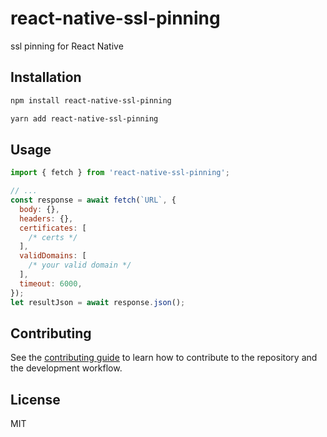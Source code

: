 # react-native-ssl-pinning

ssl pinning for React Native

## Installation

```sh
npm install react-native-ssl-pinning
```

```sh
yarn add react-native-ssl-pinning
```

## Usage

```js
import { fetch } from 'react-native-ssl-pinning';

// ...
const response = await fetch(`URL`, {
  body: {},
  headers: {},
  certificates: [
    /* certs */
  ],
  validDomains: [
    /* your valid domain */
  ],
  timeout: 6000,
});
let resultJson = await response.json();
```

## Contributing

See the [contributing guide](CONTRIBUTING.md) to learn how to contribute to the repository and the development workflow.

## License

MIT
